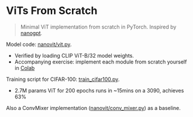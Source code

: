 # ViTs From Scratch

> Minimal ViT implementation from scratch in PyTorch. Inspired by [nanogpt](https://github.com/karpathy/nanoGPT).

Model code: [nanovit/vit.py](nanovit/vit.py).
- Verified by loading CLIP ViT-B/32 model weights.
- Accompanying exercise: implement each module from scratch yourself in [Colab](https://colab.research.google.com/github/tom-pollak/nanoViT/blob/main/tutorials/vit_from_scratch.ipynb)

Training script for CIFAR-100: [train_cifar100.py](train_cifar100.py).
- 2.7M params ViT for 200 epochs runs in ~15mins on a 3090, achieves 63%

Also a ConvMixer implementation ([nanovit/conv_mixer.py](nanovit/conv_mixer.py)) as a baseline.

